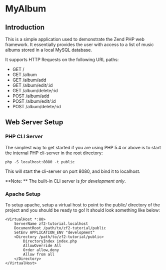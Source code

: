 MyAlbum
=======

Introduction
------------
This is a simple application used to demonstrate the Zend PHP web framework.  It essentially provides the user with access to a list of music albums stored in a local MySQL database.  

It supports HTTP Requests on the following URL paths:

* GET /
* GET /album
* GET /album/add
* GET /album/edit/:id
* GET /album/delete/:id
* POST /album/add
* POST /album/edit/:id
* POST /album/delete/:id


Web Server Setup
----------------

### PHP CLI Server

The simplest way to get started if you are using PHP 5.4 or above is to start the internal PHP cli-server in the root directory:

    php -S localhost:8080 -t public

This will start the cli-server on port 8080, and bind it to localhost.

**Note: ** The built-in CLI server is *for development only*.

### Apache Setup

To setup apache, setup a virtual host to point to the public/ directory of the
project and you should be ready to go! It should look something like below:

    <VirtualHost *:80>
        ServerName zf2-tutorial.localhost
        DocumentRoot /path/to/zf2-tutorial/public
        SetEnv APPLICATION_ENV "development"
        <Directory /path/to/zf2-tutorial/public>
            DirectoryIndex index.php
            AllowOverride All
            Order allow,deny
            Allow from all
        </Directory>
    </VirtualHost>
